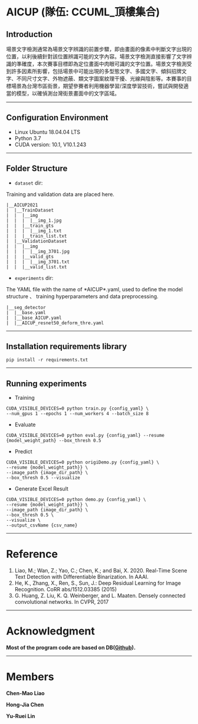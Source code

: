 # AICUP (隊伍: CCUML_頂樓集合)

## Introduction
場景文字檢測通常為場景文字辨識的前置步驟，即由畫面的像素中判斷文字出現的位置，以利後續針對該位置辨識可能的文字內容。場景文字檢測直接影響了文字辨識的準確度，本次賽事目標即為定位畫面中肉眼可識的文字位置。場景文字檢測受到許多因素所影響，包括場景中可能出現的多型態文字、多國文字、傾斜招牌文字、不同尺寸文字、外物遮蔽、類文字圖案紋理干擾、光線與陰影等。本賽事的目標場景為台灣市區街景，期望參賽者利用機器學習/深度學習技術，嘗試與開發適當的模型，以確偵測台灣街景畫面中的文字區域。

---

## Configuration Environment
+ Linux Ubuntu 18.04.04 LTS
+ Python 3.7
+ CUDA version: 10.1, V10.1.243

---

## Folder Structure
+ ```dataset```  dir:

Training and validation data are placed here.
```bash=
|__AICUP2021
|  |__TrainDataset
|  |  |__img
|  |  |  |__img_1.jpg
|  |  |__train_gts
|  |  |  |__img_1.txt
|  |  |__train_list.txt
|  |__ValidationDataset
|  |  |__img
|  |  |  |__img_3701.jpg
|  |  |__valid_gts
|  |  |  |__img_3701.txt
|  |  |__valid_list.txt
```

+ ```experiments``` dir:

The YAML file with the name of \*AICUP\*.yaml, used to define the model structure 、 training hyperparameters and data preprocessing.
```bash=
|__seg_detector
|  |__base.yaml
|  |__base_AICUP.yaml
|  |__AICUP_resnet50_deform_thre.yaml
```

---
## Installation requirements library
```python=
pip install -r requirements.txt
```
---

## Running experiments

* Training
```bash=
CUDA_VISIBLE_DEVICES=0 python train.py {config_yaml} \
--num_gpus 1 --epochs 1 --num_workers 4 --batch_size 8
```

* Evaluate
```bash=
CUDA_VISIBLE_DEVICES=0 python eval.py {config_yaml} --resume {model_weight_path} --box_thresh 0.5
```

* Predict
```bash=
CUDA_VISIBLE_DEVICES=0 python origiDemo.py {config_yaml} \
--resume {model_weight_path}} \
--image_path {image_dir_path} \
--box_thresh 0.5 --visualize
```

* Generate Excel Result
```bash=
CUDA_VISIBLE_DEVICES=0 python demo.py {config_yaml} \
--resume {model_weight_path}} \
--image_path {image_dir_path} \
--box_thresh 0.5 \
--visualize \
--output_csvName {csv_name}
```

---

# Reference
1. Liao, M.; Wan, Z.; Yao, C.; Chen, K.; and Bai, X. 2020. Real-Time Scene Text Detection with Differentiable Binarization. In AAAI.
2. He, K., Zhang, X., Ren, S., Sun, J.: Deep Residual Learning for Image Recognition. CoRR abs/1512.03385 (2015)
3. G. Huang, Z. Liu, K. Q. Weinberger, and L. Maaten. Densely connected convolutional networks. In CVPR, 2017

---

# Acknowledgment
**Most of the program code are based on DB([Github](https://github.com/MhLiao/DB)).**

---

# Members
**Chen-Mao Liao**

**Hong-Jia Chen**

**Yu-Ruei Lin**
